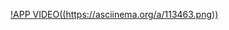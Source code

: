 

[!APP VIDEO((https://asciinema.org/a/113463.png))](https://drive.google.com/file/d/1CoZPBzJP9kemBD1A2sCxdpn1M1j3nlUO/view?usp=sharing)
